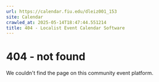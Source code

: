 ```yaml
---
url: https://calendar.fiu.edu/dleiz001_153
site: Calendar
crawled_at: 2025-05-14T18:47:44.551214
title: 404 - Localist Event Calendar Software
---
```


# 404 - not found
We couldn't find the page on this community event platform.
